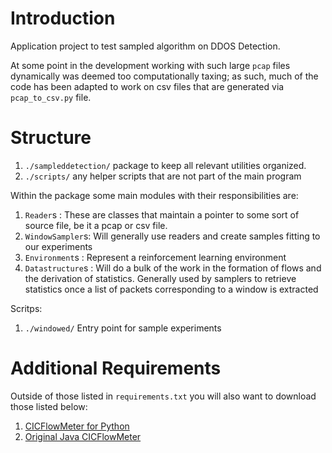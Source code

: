 # Introduction

Application project to test sampled algorithm on DDOS Detection.

At some point in the development working with such large `pcap` files dynamically was deemed too computationally taxing;
as such, much of the code has been adapted to work on csv files that are generated via `pcap_to_csv.py` file.

# Structure

1. `./sampleddetection/` package to keep all relevant utilities organized.
2. `./scripts/` any helper scripts that are not part of the main program

Within the package some main modules with their responsibilities are:

1. `Reader`s : These are classes that maintain a pointer to some sort of source file, be it a pcap or csv file.
1. `WindowSampler`s: Will generally use readers and create samples fitting to our experiments
1. `Environment`s : Represent a reinforcement learning environment
1. `Datastructure`s : Will do a bulk of the work in the formation of flows and the derivation of statistics.
   Generally used by samplers to retrieve statistics once a list of packets corresponding to a window is extracted

Scritps:

1. `./windowed/` Entry point for sample experiments

# Additional Requirements

Outside of those listed in `requirements.txt` you will also want to download those
listed below:

1. [CICFlowMeter for Python](https://gitlab.com/hieulw/cicflowmeter)
1. [Original Java CICFlowMeter](https://github.com/ahlashkari/CICFlowMeter)
